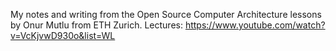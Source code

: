 My notes and writing from the Open Source Computer Architecture lessons by Onur Mutlu from ETH Zurich.
Lectures: https://www.youtube.com/watch?v=VcKjvwD930o&list=WL
